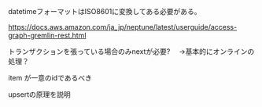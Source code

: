 datetimeフォーマットはISO8601に変換してある必要がある。

https://docs.aws.amazon.com/ja_jp/neptune/latest/userguide/access-graph-gremlin-rest.html

トランザクションを張っている場合のみnextが必要?
　→基本的にオンラインの処理？


item が一意のidであるべき

upsertの原理を説明